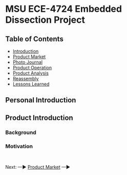 # MSU ECE-4724 Embedded Dissection Project 

## Table of Contents

* [Introduction](#personal-introduction)
* [Product Market](./html/market.md)
* [Photo Journal](./html/journal.md)
* [Product Operation](./html/operation.md)
* [Product Analysis](./html/analysis.md)
* [Reassembly](./html/reassembly.md)
* [Lessons Learned](./html/learned.md)

## Personal Introduction



## Product Introduction



### Background



### Motivation



##

<br> Next: —► [Product Market](./html/market.md) —►

##